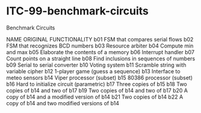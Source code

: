 # ITC-99-benchmark-circuits
Benchmark Circuits

NAME	ORIGINAL FUNCTIONALITY
b01	FSM that compares serial flows
b02	FSM that recognizes BCD numbers
b03	Resource arbiter
b04	Compute min and max
b05	Elaborate the contents of a memory
b06	Interrupt handler
b07	Count points on a straight line
b08	Find inclusions in sequences of numbers
b09	Serial to serial converter
b10	Voting system
b11	Scramble string with variable cipher
b12	1-player game (guess a sequence)
b13	Interface to meteo sensors
b14	Viper processor (subset)
b15	80386 processor (subset)
b16	Hard to initialize circuit (parametric)
b17	Three copies of b15
b18	Two copies of b14 and two of b17
b19	Two copies of b14 and two of b17
b20	A copy of b14 and a modified version of b14
b21	Two copies of b14
b22	A copy of b14 and two modified versions of b14

